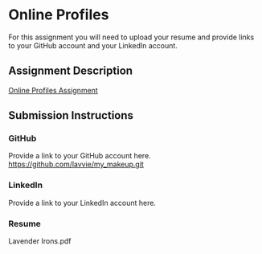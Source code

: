 # Online Profiles
For this assignment you will need to upload your resume and provide links to your GitHub account and your LinkedIn account.

## Assignment Description
[Online Profiles Assignment](https://education.launchcode.org/liftoff/modules/assignments/online-profiles)

## Submission Instructions
 
### GitHub
Provide a link to your GitHub account here.
https://github.com/lavvie/my_makeup.git
 
### LinkedIn
Provide a link to your LinkedIn account here.

### Resume
Lavender Irons.pdf
